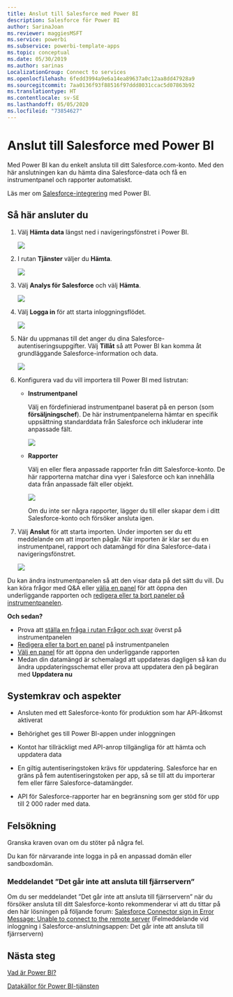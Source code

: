 ```yaml
---
title: Anslut till Salesforce med Power BI
description: Salesforce för Power BI
author: SarinaJoan
ms.reviewer: maggiesMSFT
ms.service: powerbi
ms.subservice: powerbi-template-apps
ms.topic: conceptual
ms.date: 05/30/2019
ms.author: sarinas
LocalizationGroup: Connect to services
ms.openlocfilehash: 6fedd3994a9e6a14ea89637a0c12aa8dd47928a9
ms.sourcegitcommit: 7aa0136f93f88516f97ddd8031ccac5d07863b92
ms.translationtype: HT
ms.contentlocale: sv-SE
ms.lasthandoff: 05/05/2020
ms.locfileid: "73854627"
---
```

# <a name="connect-to-salesforce-with-power-bi"></a>Anslut till Salesforce med Power BI
Med Power BI kan du enkelt ansluta till ditt Salesforce.com-konto. Med den här anslutningen kan du hämta dina Salesforce-data och få en instrumentpanel och rapporter automatiskt.

Läs mer om [Salesforce-integrering](https://powerbi.microsoft.com/integrations/salesforce) med Power BI.

## <a name="how-to-connect"></a>Så här ansluter du
1. Välj **Hämta data** längst ned i navigeringsfönstret i Power BI.
   
   ![](media/service-connect-to-salesforce/pbi_getdata.png) 
2. I rutan **Tjänster** väljer du **Hämta**.
   
   ![](media/service-connect-to-salesforce/pbi_getservices.png) 
3. Välj **Analys för Salesforce** och välj **Hämta**.  
   
   ![](media/service-connect-to-salesforce/salesforce.png)
4. Välj **Logga in** för att starta inloggningsflödet.
   
    ![](media/service-connect-to-salesforce/dialog.png)
5. När du uppmanas till det anger du dina Salesforce-autentiseringsuppgifter. Välj **Tillåt** så att Power BI kan komma åt grundläggande Salesforce-information och data.
   
   ![](media/service-connect-to-salesforce/sf_authorize.png)
6. Konfigurera vad du vill importera till Power BI med listrutan:
   
   * **Instrumentpanel**
     
     Välj en fördefinierad instrumentpanel baserat på en person (som **försäljningschef**). De här instrumentpanelerna hämtar en specifik uppsättning standarddata från Salesforce och inkluderar inte anpassade fält.
     
     ![](media/service-connect-to-salesforce/pbi_salesforcechooserole.png)
   * **Rapporter**
     
     Välj en eller flera anpassade rapporter från ditt Salesforce-konto. De här rapporterna matchar dina vyer i Salesforce och kan innehålla data från anpassade fält eller objekt.
     
     ![](media/service-connect-to-salesforce/pbi_salesforcereports.png)
     
     Om du inte ser några rapporter, lägger du till eller skapar dem i ditt Salesforce-konto och försöker ansluta igen.

7. Välj **Anslut** för att starta importen. Under importen ser du ett meddelande om att importen pågår. När importen är klar ser du en instrumentpanel, rapport och datamängd för dina Salesforce-data i navigeringsfönstret.
   
   ![](media/service-connect-to-salesforce/pbi_getdatasalesforcedash.png)

Du kan ändra instrumentpanelen så att den visar data på det sätt du vill. Du kan köra frågor med Q&A eller [välja en panel](consumer/end-user-tiles.md) för att öppna den underliggande rapporten och [redigera eller ta bort paneler på instrumentpanelen](service-dashboard-edit-tile.md).

**Och sedan?**

* Prova att [ställa en fråga i rutan Frågor och svar](consumer/end-user-q-and-a.md) överst på instrumentpanelen
* [Redigera eller ta bort en panel](service-dashboard-edit-tile.md) på instrumentpanelen
* [Välj en panel](service-dashboard-tiles.md) för att öppna den underliggande rapporten
* Medan din datamängd är schemalagd att uppdateras dagligen så kan du ändra uppdateringsschemat eller prova att uppdatera den på begäran med **Uppdatera nu**

## <a name="system-requirements-and-considerations"></a>Systemkrav och aspekter

- Ansluten med ett Salesforce-konto för produktion som har API-åtkomst aktiverat

- Behörighet ges till Power BI-appen under inloggningen

- Kontot har tillräckligt med API-anrop tillgängliga för att hämta och uppdatera data

- En giltig autentiseringstoken krävs för uppdatering. Salesforce har en gräns på fem autentiseringstoken per app, så se till att du importerar fem eller färre Salesforce-datamängder.

- API för Salesforce-rapporter har en begränsning som ger stöd för upp till 2 000 rader med data.


## <a name="troubleshooting"></a>Felsökning

Granska kraven ovan om du stöter på några fel. 

Du kan för närvarande inte logga in på en anpassad domän eller sandboxdomän.

### <a name="unable-to-connect-to-the-remote-server-message"></a>Meddelandet ”Det går inte att ansluta till fjärrservern”

Om du ser meddelandet ”Det går inte att ansluta till fjärrservern” när du försöker ansluta till ditt Salesforce-konto rekommenderar vi att du tittar på den här lösningen på följande forum: [Salesforce Connector sign in Error Message: Unable to connect to the remote server](https://www.outsystems.com/forums/Forum_TopicView.aspx?TopicId=17674&TopicName=log-in-error-message-unable-to-connect-to-the-remote-server&) (Felmeddelande vid inloggning i Salesforce-anslutningsappen: Det går inte att ansluta till fjärrservern)


## <a name="next-steps"></a>Nästa steg
[Vad är Power BI?](fundamentals/power-bi-overview.md)

[Datakällor för Power BI-tjänsten](service-get-data.md)

